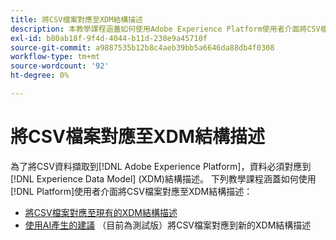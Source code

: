 ```yaml
---
title: 將CSV檔案對應至XDM結構描述
description: 本教學課程涵蓋如何使用Adobe Experience Platform使用者介面將CSV檔案對應至XDM結構。
exl-id: b80ab18f-9f4d-4044-b11d-238e9a45710f
source-git-commit: a9887535b12b8c4aeb39bb5a6646da88db4f0308
workflow-type: tm+mt
source-wordcount: '92'
ht-degree: 0%

---
```


# 將CSV檔案對應至XDM結構描述

為了將CSV資料擷取到[!DNL Adobe Experience Platform]，資料必須對應到[!DNL Experience Data Model] (XDM)結構描述。 下列教學課程涵蓋如何使用[!DNL Platform]使用者介面將CSV檔案對應至XDM結構描述：

* [將CSV檔案對應至現有的XDM結構描述](./existing-schema.md)
* [使用AI產生的建議](./recommendations.md) （目前為測試版）將CSV檔案對應到新的XDM結構描述
